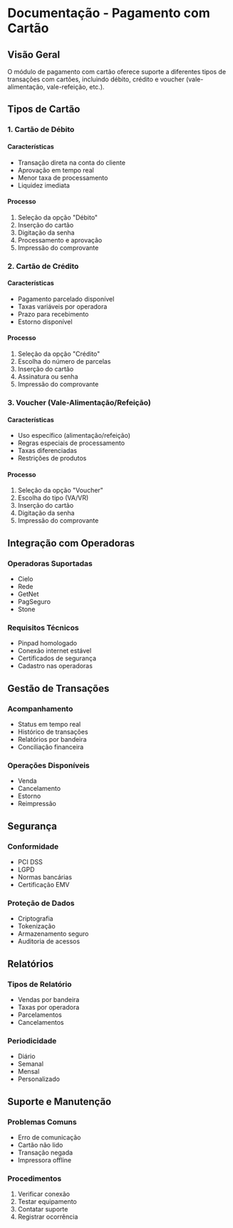 # Documentação - Pagamento com Cartão

## Visão Geral

O módulo de pagamento com cartão oferece suporte a diferentes tipos de transações com cartões, incluindo débito, crédito e voucher (vale-alimentação, vale-refeição, etc.).

## Tipos de Cartão

### 1. Cartão de Débito

#### Características
- Transação direta na conta do cliente
- Aprovação em tempo real
- Menor taxa de processamento
- Liquidez imediata

#### Processo
1. Seleção da opção "Débito"
2. Inserção do cartão
3. Digitação da senha
4. Processamento e aprovação
5. Impressão do comprovante

### 2. Cartão de Crédito

#### Características
- Pagamento parcelado disponível
- Taxas variáveis por operadora
- Prazo para recebimento
- Estorno disponível

#### Processo
1. Seleção da opção "Crédito"
2. Escolha do número de parcelas
3. Inserção do cartão
4. Assinatura ou senha
5. Impressão do comprovante

### 3. Voucher (Vale-Alimentação/Refeição)

#### Características
- Uso específico (alimentação/refeição)
- Regras especiais de processamento
- Taxas diferenciadas
- Restrições de produtos

#### Processo
1. Seleção da opção "Voucher"
2. Escolha do tipo (VA/VR)
3. Inserção do cartão
4. Digitação da senha
5. Impressão do comprovante

## Integração com Operadoras

### Operadoras Suportadas
- Cielo
- Rede
- GetNet
- PagSeguro
- Stone

### Requisitos Técnicos
- Pinpad homologado
- Conexão internet estável
- Certificados de segurança
- Cadastro nas operadoras

## Gestão de Transações

### Acompanhamento
- Status em tempo real
- Histórico de transações
- Relatórios por bandeira
- Conciliação financeira

### Operações Disponíveis
- Venda
- Cancelamento
- Estorno
- Reimpressão

## Segurança

### Conformidade
- PCI DSS
- LGPD
- Normas bancárias
- Certificação EMV

### Proteção de Dados
- Criptografia
- Tokenização
- Armazenamento seguro
- Auditoria de acessos

## Relatórios

### Tipos de Relatório
- Vendas por bandeira
- Taxas por operadora
- Parcelamentos
- Cancelamentos

### Periodicidade
- Diário
- Semanal
- Mensal
- Personalizado

## Suporte e Manutenção

### Problemas Comuns
- Erro de comunicação
- Cartão não lido
- Transação negada
- Impressora offline

### Procedimentos
1. Verificar conexão
2. Testar equipamento
3. Contatar suporte
4. Registrar ocorrência